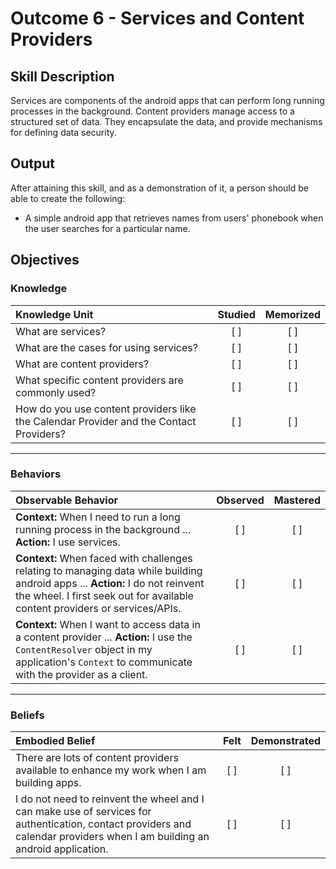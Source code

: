 # Outcome 6 - Services and Content Providers

## Skill Description
Services are components of the android apps that can perform long running processes in the background. Content providers manage access to a structured set of data. They encapsulate the data, and provide mechanisms for defining data security.

## Output
After attaining this skill, and as a demonstration of it, a person should be able to create the following:
- A simple android app that retrieves names from users' phonebook when the user searches for a particular name.

## Objectives

### Knowledge

| Knowledge Unit   |      Studied      | Memorized |
|:-------------|:------------------:|:--------:|
| What are services?| [ ] | [ ] |
| What are the cases for using services? | [ ] | [ ] |
| What are content providers? | [ ] | [ ] |
| What specific content providers are commonly used?| [ ] | [ ] |
| How do you use content providers like the Calendar Provider and the Contact Providers?| [ ] | [ ] |

----------

### Behaviors

| Observable Behavior   |      Observed      | Mastered |
|:-------------|:------------------:|:--------:|
| **Context:** When I need to run a long running process in the background ... **Action:** I use services.| [ ] | [ ]  |
| **Context:** When faced with challenges relating to managing data while building android apps ... **Action:** I do not reinvent the wheel. I first seek out for available content providers or services/APIs.| [ ] | [ ]  |
| **Context:** When I want to access data in a content provider ... **Action:** I use the `ContentResolver` object in my application's `Context` to communicate with the provider as a client.| [ ] | [ ]  |

----------

### Beliefs

| Embodied Belief   |      Felt      | Demonstrated |
|:-------------|:------------------:|:--------:|
| There are lots of content providers available to enhance my work when I am building apps.| [ ] | [ ]  |
|I do not need to reinvent the wheel and I can make use of services for authentication, contact providers and calendar providers when I am building an android application. |   [ ]   |   [ ] |